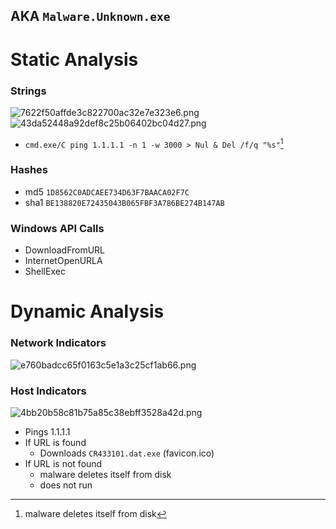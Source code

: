 ## AKA `Malware.Unknown.exe`

# Static Analysis

### Strings
![7622f50affde3c822700ac32e7e323e6.png](../../../../_resources/7622f50affde3c822700ac32e7e323e6.png)
![43da52448a92def8c25b06402bc04d27.png](../../../../_resources/43da52448a92def8c25b06402bc04d27.png)
- `cmd.exe/C ping 1.1.1.1 -n 1 -w 3000 > Nul & Del /f/q "%s"`[^1]

### Hashes
- md5 `1D8562C0ADCAEE734D63F7BAACA02F7C`
- sha1 `BE138820E72435043B065FBF3A786BE274B147AB`

### Windows API Calls
- DownloadFromURL
- InternetOpenURLA
- ShellExec

# Dynamic Analysis

### Network Indicators
![e760badcc65f0163c5e1a3c25cf1ab66.png](../../../../_resources/e760badcc65f0163c5e1a3c25cf1ab66.png)

### Host Indicators
![4bb20b58c81b75a85c38ebff3528a42d.png](../../../../_resources/4bb20b58c81b75a85c38ebff3528a42d.png)
- Pings 1.1.1.1 
- If URL is found
	- Downloads `CR433101.dat.exe` (favicon.ico)
- If URL is not found
	- malware deletes itself from disk 
	- does not run

[^1]:  malware deletes itself from disk